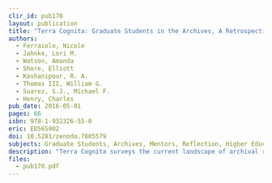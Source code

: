 ```yaml
---
clir_id: pub170
layout: publication
title: "Terra Cognita: Graduate Students in the Archives, A Retrospective on the CLIR Mellon Fellowships for Dissertation Research in Original Sources"
authors: 
  - Ferraiolo, Nicole
  - Jahnke, Lori M.
  - Watson, Amanda 
  - Shore, Elliott
  - Kashanipour, R. A. 
  - Thomas III, William G.
  - Suarez, S.J., Michael F.
  - Henry, Charles
pub_date: 2016-05-01
pages: 66
isbn: 978-1-932326-55-0
eric: ED565902
doi: 10.5281/zenodo.7805579
subjects: Graduate Students, Archives, Mentors, Reflection, Higher Education, Geographic Distribution, Fellowships, Preservation, Microforms, Photography, Graduate Study, Research Libraries, Librarians, Historians, Museums, Faculty Advisers, Doctoral Dissertations, Surveys, Scholarship, Observation, Foreign Countries 
description: "Terra Cognita surveys the current landscape of archival research and the experiences of emerging scholars seeking to navigate it. Drawing on data from CLIR’s Mellon Fellowships for Dissertation Research in Original Sources, the report takes an in-depth look at how the conditions and practices of original source research have changed in recent decades and what communities invested in cultural heritage research can do to better support new scholarship in this evolving context. Part one of the report presents an assessment of the fellowship program based on data that fellows submitted in their final reports to CLIR between 2003 and 2015. In part two, program mentors Elliott Shore and Ryan Kashanipour share observations based on their work with the fellows. Part three presents broader perspectives on original source research, prompted by discussions at a meeting hosted by CLIR in January 2016. The volume closes with an afterword by Charles Henry that contemplates the intellectual and contextual challenges of conducting original source research today. Throughout the volume are brief reflections by past fellows about their research experiences and how the fellowship has influenced their careers."
files:
  - pub170.pdf
---
```

